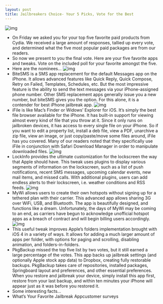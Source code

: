 ```yaml
---
layout: post
title: Jailbreakers Choice- Your 5 Picks, Vote for the Best
---
```

![img](http://media.idownloadblog.com/wp-content/uploads/2011/03/Jailbreakers-Choice1.png)
* On Friday we asked you for your top five favorite paid products from Cydia. We received a large amount of responses, tallied up every vote, and determined what the five most popular paid packages are from our readers.
* So now we present to you the final vote. Here are your five favorite apps and tweaks. Vote on the included poll for your favorite amongst the five.
* Here are the nominees…
![img](http://media.idownloadblog.com/wp-content/uploads/2011/03/biteSMS-feature-fw3-qr-landscape.jpg)
* BiteSMS is a SMS app replacement for the default Messages app on the iPhone. It allows advanced features like Quick Reply, Quick Compose, Retry on Failed, Templates, Schedules, etc. But the most impressive feature is the ability to send the text messages via your iPhone-assigned phone number. Other SMS replacement apps generally issue you a new number, but biteSMS gives you the option. For this alone, it is a contender for best iPhone jailbreak app.
![img](http://media.idownloadblog.com/wp-content/uploads/2011/03/ifile-2.jpg)
* iFile is like Mac’s Finder or Widows’ Explorer for iOS. It’s simply the best file browser available for the iPhone. It has built-in support for viewing almost every kind of file that you throw at it. Since it only runs on jailbroken devices, it has access to every single file on your iPhone. So if you want to edit a property list, install a deb file, view a PDF, unarchive a zip file, view an image, or just copy/paste/move some files around, iFile has you covered. Many of our readers noted that they specifically use iFile in conjunction with Safari Download Manager in order to manipulate downloaded files.
![img](http://media.idownloadblog.com/wp-content/uploads/2011/03/lock-info-iphone-4-jailbreak-apps.jpg)
* LockInfo provides the ultimate customization for the lockscreen the way that Apple should have. This tweak uses plugins to display various segments of information on the lockscreen, such as a list of push notifications, recent SMS messages, upcoming calendar events, new mail items, and missed calls. With additional plugins, users can add endless alerts to their lockscreen, i.e. weather conditions and RSS feeds.
![img](http://media.idownloadblog.com/wp-content/uploads/2010/08/MyWi-200x300.png)
* MyWi allows users to create their own hotspots without signing up for a tethered plan with their carrier. This advanced app allows sharing 3G over WiFi, USB, and Bluetooth. The app is beautifully designed, and functions like a dream. Unfortunately, the days of MyWi may be coming to an end, as carriers have begun to acknowledge unofficial hotspot apps as a breach of contract and will begin billing users accordingly.
![img](http://media.idownloadblog.com/wp-content/uploads/2011/03/FolderEnhancer-1.3.0-1.jpg)
* This useful tweak improves Apple’s folders implementation brought with iOS 4 in a variety of ways. It allows for adding a much larger amount of apps per folder, with options for paging and scrolling, disabling animation, and folders-in-folders.
* PkgBackup missed the top five list by two votes, but it still earned a large percentage of the votes. This app backs up jailbreak settings (and optionally Apple stock app data) to Dropbox, creating fully restorable backups. PkgBackup takes care of repositories, installed packages, Springboard layout and preferences, and other essential preferences. When you restore and jailbreak your device, simply install this app first, restore from your last backup, and within ten minutes your iPhone will appear just as it was before you restored it.
* Some interesting facts…
* What’s Your Favorite Jailbreak Appcustomer surveys

